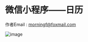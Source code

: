 # 微信小程序——日历

作者Email : morningf@foxmail.com

![image](https://github.com/morningf/weapp-calendar/raw/master/screenshot.png)
